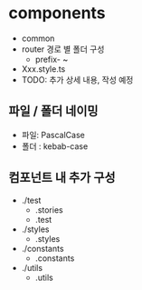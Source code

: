 # components

- common
- router 경로 별 폴더 구성
  - prefix- ~
- Xxx.style.ts
- TODO: 추가 상세 내용, 작성 예정

## 파일 / 폴더 네이밍

- 파일: PascalCase
- 폴더 : kebab-case

## 컴포넌트 내 추가 구성

- ./test
  - .stories
  - .test
- ./styles
  - .styles
- ./constants
  - .constants
- ./utils
  - .utils
